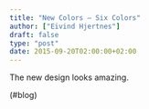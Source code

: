 ```yaml
---
title: "New Colors – Six Colors"
author: ["Eivind Hjertnes"]
draft: false
type: "post"
date: 2015-09-20T02:00:00+02:00
---
```


The new design looks amazing.

(#blog)
